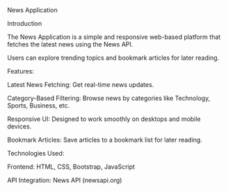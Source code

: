 News Application

Introduction

The News Application is a simple and responsive web-based platform that fetches the latest news using the News API.

Users can explore trending topics and bookmark articles for later reading.

Features:

Latest News Fetching: Get real-time news updates.

Category-Based Filtering: Browse news by categories like Technology, Sports, Business, etc.

Responsive UI: Designed to work smoothly on desktops and mobile devices.

Bookmark Articles: Save articles to a bookmark list for later reading.

Technologies Used:

Frontend: HTML, CSS, Bootstrap, JavaScript

API Integration: News API (newsapi.org)

